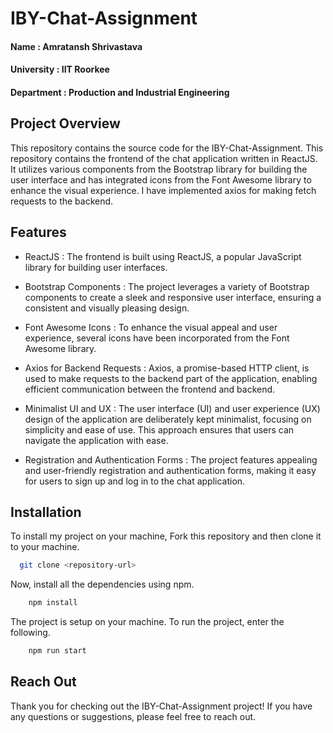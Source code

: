 
#  IBY-Chat-Assignment 

#### Name : Amratansh Shrivastava
#### University : IIT Roorkee
#### Department : Production and Industrial Engineering



##  Project Overview

This repository contains the source code for the IBY-Chat-Assignment. This repository contains the frontend of the chat application written in ReactJS. It utilizes various components from the Bootstrap library for building the user interface and has integrated icons from the Font Awesome library to enhance the visual experience. I have implemented axios for making fetch requests to the backend. 





## Features

- ReactJS : The frontend is built using ReactJS, a popular JavaScript library for building user interfaces.

- Bootstrap Components : The project leverages a variety of Bootstrap components to create a sleek and responsive user interface, ensuring a consistent and visually pleasing design.

- Font Awesome Icons : To enhance the visual appeal and user experience, several icons have been incorporated from the Font Awesome library.

- Axios for Backend Requests : Axios, a promise-based HTTP client, is used to make requests to the backend part of the application, enabling efficient communication between the frontend and backend.

- Minimalist UI and UX : The user interface (UI) and user experience (UX) design of the application are deliberately kept minimalist, focusing on simplicity and ease of use. This approach ensures that users can navigate the application with ease.

- Registration and Authentication Forms : The project features appealing and user-friendly registration and authentication forms, making it easy for users to sign up and log in to the chat application.


## Installation

To install my project on your machine, Fork this repository and then clone it to your machine.

```bash
  git clone <repository-url>
```

Now, install all the dependencies using npm.
```bash
    npm install
```

The project is setup on your machine. To run the project, enter the following.
```bash
    npm run start
```

## Reach Out

Thank you for checking out the IBY-Chat-Assignment project! If you have any questions or suggestions, please feel free to reach out.
